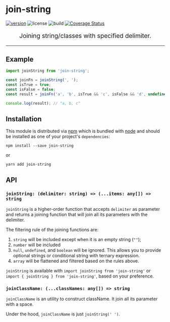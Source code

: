 # join-string

[![version](https://img.shields.io/npm/v/join-string.svg)](https://www.npmjs.com/package/join-string) ![license](https://img.shields.io/npm/l/join-string.svg) ![build](https://travis-ci.org/malcolm-kee/join-string.svg?branch=master) [![Coverage Status](https://coveralls.io/repos/github/malcolm-kee/join-string/badge.svg?branch=master)](https://coveralls.io/github/malcolm-kee/join-string?branch=master)

<p align="center" style="font-size:1.2rem">Joining string/classes with specified delimiter.</p>

<hr />

## Example

```js
import joinString from 'join-string';

const joinFn = joinString(', ');
const isTrue = true;
const isFalse = false;
const result = joinFn('a', 'b', isTrue && 'c', isFalse && 'd', undefined);

console.log(result); // "a, b, c"
```

## Installation

This module is distributed via [npm][npm] which is bundled with [node][node] and
should be installed as one of your project's `dependencies`:

```
npm install --save join-string
```

or

```
yarn add join-string
```

## API

### `joinString: (delimiter: string) => (...items: any[]) => string`

`joinString` is a higher-order function that accepts `delimiter` as parameter and returns a joining function that will join all its parameters with the delimiter.

The filtering rule of the joining functions are:

1. `string` will be included except when it is an empty string (`""`);
2. `number` will be included
3. `null`, `undefined`, and `boolean` will be ignored. This allows you to provide optional strings or conditional string with ternary expression.
4. `array` will be flattened and filtered based on the rules above.

`joinString` is available with `import joinString from 'join-string'` or `import { joinString } from 'join-string'`, based on your preference.

### `joinClassName: (...classNames: any[]) => string`

`joinClassName` is an utility to construct className. It join all its parameter with a space.

Under the hood, `joinClassName` is just `joinString(' ')`.

[npm]: https://www.npmjs.com/
[node]: https://nodejs.org
